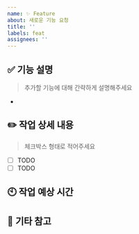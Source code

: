 ```yaml
---
name: ✨ Feature
about: 새로운 기능 요청
title: ''
labels: feat
assignees: ''
---
```


## ✅ 기능 설명
> 추가할 기능에 대해 간략하게 설명해주세요
<!-- 아래에 기능 설명 작성 -->
- 

## ✏️ 작업 상세 내용
> 체크박스 형태로 적어주세요
<!-- 참고:  - [ ] 는 빈 체크박스, - [x] 는 체크된 체크박스입니다! -->
- [ ] TODO
- [ ] TODO

## 🕙 작업 예상 시간
<!-- 완료까지 얼마나 걸릴지 -->

## 💬  기타 참고
<!-- 쓸 내용 없으면 지워도 됩니당 -->
